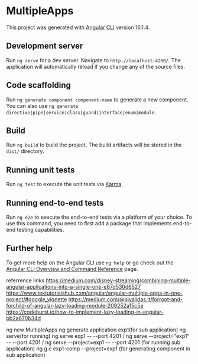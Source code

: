 # MultipleApps

This project was generated with [Angular CLI](https://github.com/angular/angular-cli) version 16.1.4.

## Development server

Run `ng serve` for a dev server. Navigate to `http://localhost:4200/`. The application will automatically reload if you change any of the source files.

## Code scaffolding

Run `ng generate component component-name` to generate a new component. You can also use `ng generate directive|pipe|service|class|guard|interface|enum|module`.

## Build

Run `ng build` to build the project. The build artifacts will be stored in the `dist/` directory.

## Running unit tests

Run `ng test` to execute the unit tests via [Karma](https://karma-runner.github.io).

## Running end-to-end tests

Run `ng e2e` to execute the end-to-end tests via a platform of your choice. To use this command, you need to first add a package that implements end-to-end testing capabilities.

## Further help

To get more help on the Angular CLI use `ng help` or go check out the [Angular CLI Overview and Command Reference](https://angular.io/cli) page.



referrence links 
https://medium.com/disney-streaming/combining-multiple-angular-applications-into-a-single-one-e87d530d6527
https://www.tektutorialshub.com/angular/angular-multiple-apps-in-one-project/#google_vignette
https://medium.com/@piyalidas.it/forroot-and-forchild-of-angular-lazy-loading-module-209252a15c5e
https://codeburst.io/how-to-implement-lazy-loading-in-angular-bb2a670b34d

ng new MultipleApps
ng generate application exp1(for sub application)
ng serve(for running)
ng serve exp1 -- --port 4201 / ng serve --project="exp1" -- --port 4201 / ng serve --project=exp1 -- --port 4201  (for running sub application)
ng g c exp1-comp --project=exp1 (for generating component in sub application)